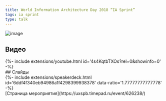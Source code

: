 ```yaml
---
title: World Information Architecture Day 2018 “IA Sprint”
tags: ia sprint
type: talk
---
```

![image](https://www.dropbox.com/s/olr17ecbxntbo6w/28235354_10156374519331424_8761560378219913879_o.jpg?dl=1)
<!--more-->
## Видео
<div>{%- include extensions/youtube.html id='4s4KqtbTXOs?rel=0&showinfo=0' -%}</div>
## Слайды
<div>{%- include extensions/speakerdeck.html id='6ddf4f340eb94986a1f4298399938378' data-ratio='1.77777777777778' -%}</div>
[Страница мероприятия](https://uxspb.timepad.ru/event/626238/)
